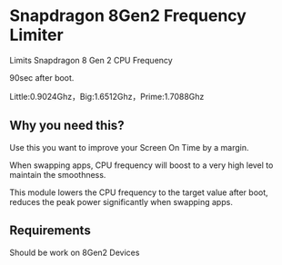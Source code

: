 # Snapdragon 8Gen2 Frequency Limiter
Limits Snapdragon 8 Gen 2 CPU Frequency

90sec after boot.

Little:0.9024Ghz，Big:1.6512Ghz，Prime:1.7088Ghz

## Why you need this?
Use this you want to improve your Screen On Time by a margin.

When swapping apps, CPU frequency will boost to a very high level to maintain the smoothness.

This module lowers the CPU frequency to the target value after boot, reduces the peak power significantly when swapping apps.

## Requirements
Should be work on 8Gen2 Devices
